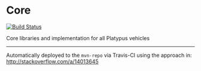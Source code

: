 # Core
[![Build Status](https://travis-ci.org/platypusllc/core.svg?branch=master)](https://travis-ci.org/platypusllc/core)

Core libraries and implementation for all Platypus vehicles

----

Automatically deployed to the `mvn-repo` via Travis-CI using the approach in: http://stackoverflow.com/a/14013645
